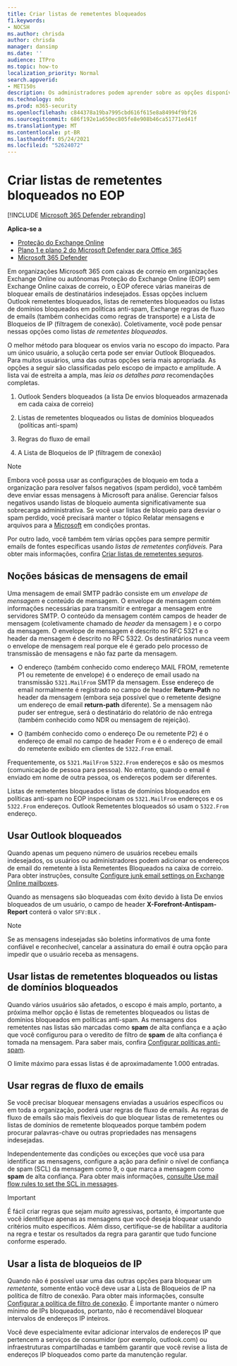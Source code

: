 ```yaml
---
title: Criar listas de remetentes bloqueados
f1.keywords:
- NOCSH
ms.author: chrisda
author: chrisda
manager: dansimp
ms.date: ''
audience: ITPro
ms.topic: how-to
localization_priority: Normal
search.appverid:
- MET150s
description: Os administradores podem aprender sobre as opções disponíveis e preferenciais para bloquear mensagens de entrada no Proteção do Exchange Online (EOP).
ms.technology: mdo
ms.prod: m365-security
ms.openlocfilehash: c844378a19ba7995cbd616f615e8a84994f9bf26
ms.sourcegitcommit: 686f192e1a650ec805fe8e908b46ca51771ed41f
ms.translationtype: MT
ms.contentlocale: pt-BR
ms.lasthandoff: 05/24/2021
ms.locfileid: "52624072"
---
```

# <a name="create-blocked-sender-lists-in-eop"></a>Criar listas de remetentes bloqueados no EOP

[!INCLUDE [Microsoft 365 Defender rebranding](../includes/microsoft-defender-for-office.md)]

**Aplica-se a**
- [Proteção do Exchange Online](exchange-online-protection-overview.md)
- [Plano 1 e plano 2 do Microsoft Defender para Office 365](defender-for-office-365.md)
- [Microsoft 365 Defender](../defender/microsoft-365-defender.md)

Em organizações Microsoft 365 com caixas de correio em organizações Exchange Online ou autônomas Proteção do Exchange Online (EOP) sem Exchange Online caixas de correio, o EOP oferece várias maneiras de bloquear emails de destinatários indesejados. Essas opções incluem Outlook remetentes bloqueados, listas de remetentes bloqueados ou listas de domínios bloqueados em políticas anti-spam, Exchange regras de fluxo de emails (também conhecidas como regras de transporte) e a Lista de Bloqueios de IP (filtragem de conexão). Coletivamente, você pode pensar nessas opções como listas _de remetentes bloqueados._

O melhor método para bloquear os envios varia no escopo do impacto. Para um único usuário, a solução certa pode ser enviar Outlook Bloqueados. Para muitos usuários, uma das outras opções seria mais apropriada. As opções a seguir são classificadas pelo escopo de impacto e amplitude. A lista vai de estreita a ampla, mas *leia os detalhes para* recomendações completas.

1. Outlook Senders bloqueados (a lista De envios bloqueados armazenada em cada caixa de correio)

2. Listas de remetentes bloqueados ou listas de domínios bloqueados (políticas anti-spam)

3. Regras do fluxo de email

4. A Lista de Bloqueios de IP (filtragem de conexão)

> [!NOTE]
> Embora você possa usar as configurações de bloqueio em toda a organização para resolver falsos negativos (spam perdido), você também deve enviar essas mensagens à Microsoft para análise. Gerenciar falsos negativos usando listas de bloqueio aumenta significativamente sua sobrecarga administrativa. Se você usar listas de bloqueio para desviar o spam perdido, você precisará manter o tópico Relatar mensagens e arquivos para a [Microsoft](report-junk-email-messages-to-microsoft.md) em condições prontas.

Por outro lado, você também tem várias opções para sempre permitir emails de fontes específicas usando _listas de remetentes confiáveis._ Para obter mais informações, confira [Criar listas de remetentes seguros](create-safe-sender-lists-in-office-365.md).

## <a name="email-message-basics"></a>Noções básicas de mensagens de email

Uma mensagem de email SMTP padrão consiste em um *envelope de mensagem* e conteúdo de mensagem. O envelope de mensagem contém informações necessárias para transmitir e entregar a mensagem entre servidores SMTP. O conteúdo da mensagem contém campos de header de mensagem (coletivamente chamado de *header* da mensagem ) e o corpo da mensagem. O envelope de mensagem é descrito no RFC 5321 e o header da mensagem é descrito no RFC 5322. Os destinatários nunca veem o envelope de mensagem real porque ele é gerado pelo processo de transmissão de mensagens e não faz parte da mensagem.

- O endereço (também conhecido como endereço MAIL FROM, remetente P1 ou remetente de envelope) é o endereço de email usado na transmissão `5321.MailFrom` SMTP  da mensagem. Esse endereço de email normalmente é registrado no campo de header **Return-Path** no header da mensagem (embora seja possível que o remetente designe um endereço de email **return-path** diferente). Se a mensagem não puder ser entregue, será o destinatário do relatório de não entrega (também conhecido como NDR ou mensagem de rejeição).

- O (também conhecido como o endereço De ou remetente P2) é o endereço de email no campo de header From e é o endereço de email do remetente exibido em clientes de `5322.From` email.  

Frequentemente, os `5321.MailFrom` `5322.From` endereços e são os mesmos (comunicação de pessoa para pessoa). No entanto, quando o email é enviado em nome de outra pessoa, os endereços podem ser diferentes.

Listas de remetentes bloqueados e listas de domínios bloqueados em políticas anti-spam no EOP inspecionam os `5321.MailFrom` endereços e os `5322.From` endereços. Outlook Remetentes bloqueados só usam o `5322.From` endereço.

## <a name="use-outlook-blocked-senders"></a>Usar Outlook bloqueados

Quando apenas um pequeno número de usuários recebeu emails indesejados, os usuários ou administradores podem adicionar os endereços de email do remetente à lista Remetentes Bloqueados na caixa de correio. Para obter instruções, consulte [Configure junk email settings on Exchange Online mailboxes](configure-junk-email-settings-on-exo-mailboxes.md).

Quando as mensagens são bloqueadas com êxito devido à lista De envios bloqueados de um usuário, o campo de header **X-Forefront-Antispam-Report** conterá o valor `SFV:BLK` .

> [!NOTE]
> Se as mensagens indesejadas são boletins informativos de uma fonte confiável e reconhecível, cancelar a assinatura do email é outra opção para impedir que o usuário receba as mensagens.

## <a name="use-blocked-sender-lists-or-blocked-domain-lists"></a>Usar listas de remetentes bloqueados ou listas de domínios bloqueados

Quando vários usuários são afetados, o escopo é mais amplo, portanto, a próxima melhor opção é listas de remetentes bloqueados ou listas de domínios bloqueados em políticas anti-spam. As mensagens dos remetentes nas listas são marcadas como **spam** de alta confiança e a ação que você configurou para o veredito de filtro de **spam** de alta confiança é tomada na mensagem. Para saber mais, confira [Configurar políticas anti-spam](configure-your-spam-filter-policies.md).

O limite máximo para essas listas é de aproximadamente 1.000 entradas.

## <a name="use-mail-flow-rules"></a>Usar regras de fluxo de emails

Se você precisar bloquear mensagens enviadas a usuários específicos ou em toda a organização, poderá usar regras de fluxo de emails. As regras de fluxo de emails são mais flexíveis do que bloquear listas de remetentes ou listas de domínios de remetente bloqueados porque também podem procurar palavras-chave ou outras propriedades nas mensagens indesejadas.

Independentemente das condições ou exceções que você usa para identificar as mensagens, configure a ação para definir o nível de confiança de spam (SCL) da mensagem como 9, o que marca a mensagem como **spam** de alta confiança. Para obter mais informações, [consulte Use mail flow rules to set the SCL in messages](/exchange/security-and-compliance/mail-flow-rules/use-rules-to-set-scl).

> [!IMPORTANT]
> É fácil criar regras que sejam *muito* agressivas, portanto, é importante que você identifique apenas as mensagens que você deseja bloquear usando critérios muito específicos. Além disso, certifique-se de habilitar a auditoria na regra e testar os resultados da regra para garantir que tudo funcione conforme esperado.

## <a name="use-the-ip-block-list"></a>Usar a lista de bloqueios de IP

Quando não é possível usar uma das outras opções para bloquear um *remetente,* somente então você deve usar a Lista de Bloqueios de IP na política de filtro de conexão. Para obter mais informações, consulte [Configurar a política de filtro de conexão](configure-the-connection-filter-policy.md). É importante manter o número mínimo de IPs bloqueados, portanto,  não é recomendável bloquear intervalos de endereços IP inteiros.

Você  deve especialmente evitar adicionar intervalos de endereços IP que pertencem a serviços de consumidor (por exemplo, outlook.com) ou infraestruturas compartilhadas e também garantir que você revise a lista de endereços IP bloqueados como parte da manutenção regular.
